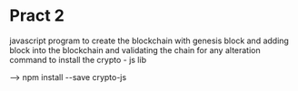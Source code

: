 # Pract 2

javascript program to create the blockchain with genesis block and adding block into the blockchain and validating the chain for any alteration command to install the crypto - js lib

--> npm install --save crypto-js
